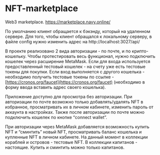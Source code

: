 # NFT-marketplace
Web3 marketplace.
https://marketplace.navy.online/

По умолчанию клиент обращается к бэкэнду, который на удаленном сервере. Для того, чтобы клиент обращался к локальному серверу, в файле config нужно изменить адрес на http://localhost:3027/api/

В проекте реализовано 2 вида авторизации - по почте, и по крипто-кошельку. Чтобы протестировать весь функционал, нужно подключить кошелек через расширение MetaMask.
Если для входа используется предоставленный тестовый кошелек - на счету уже есть тестовые токены для покупки. 
Если вход выполняется с другого кошелька - необходимо получить тестовые токены по ссылке - [https://cronos.org/faucet](https://cronos.org/faucet) (необходимо в форму ввода вставить адрес своего кошелька).

Приложение доступно для просмотра без авторизации.
При авторизации по почте возможно только добавлять/удалять NFT в избранное, просматривать их в личном кабинете, изменить пароль от аккаунта в настройках. Также после авторизации по почте можно подключить кошелек по кнопке “connect wallet”.

При авторизации через MetaMask добавляется возможность купить NFT и “сминтить” новый NFT, просматривать баланс кошелька и купленные NFT в личном кабинете.
На данный момент в коллекции кораблей и островов - тестовые NFT. В коллекции капитанов - настоящие. Купить и сминтить можно только капитанов.

